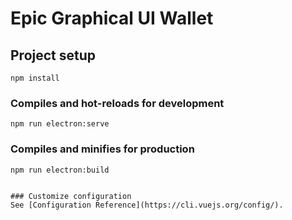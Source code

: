 # Epic Graphical UI Wallet 

## Project setup
```
npm install
```

### Compiles and hot-reloads for development
```
npm run electron:serve
```

### Compiles and minifies for production
```
npm run electron:build
```

```

### Customize configuration
See [Configuration Reference](https://cli.vuejs.org/config/).
